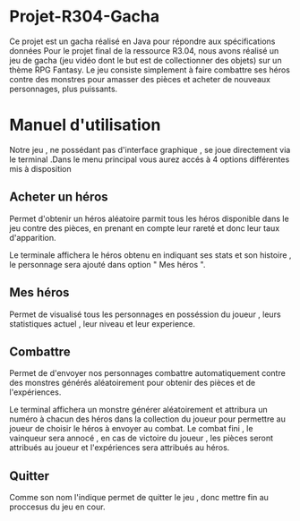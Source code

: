 # Projet-R304-Gacha
Ce projet est un gacha réalisé en Java pour répondre aux spécifications données
Pour le projet final de la ressource R3.04, nous avons réalisé un jeu de gacha (jeu vidéo dont le but est de collectionner des objets) sur un thème RPG Fantasy. Le jeu consiste simplement à faire combattre ses héros contre des monstres pour amasser des pièces et acheter de nouveaux personnages, plus puissants. 

# Manuel d'utilisation

Notre jeu , ne possédant pas d'interface graphique , se joue directement via le terminal .Dans le menu principal vous aurez accés à 4 options différentes mis à disposition 

 ## Acheter un héros
 
Permet d'obtenir un héros aléatoire parmit tous les héros disponible dans le jeu contre des pièces, en prenant en compte leur rareté et donc leur taux d'apparition.

Le terminale affichera le héros obtenu en indiquant ses stats et son histoire , le personnage sera ajouté dans option " Mes héros ". 
 
## Mes héros 

Permet de visualisé tous les personnages en posséssion du joueur , leurs statistiques actuel , leur niveau et leur experience.

## Combattre 

Permet de d'envoyer nos personnages combattre automatiquement contre des monstres générés aléatoirement pour obtenir des pièces et de l'expériences.

Le terminal affichera un monstre générer aléatoirement et attribura un numéro à chacun des héros dans la collection du joueur pour permettre au joueur de choisir le héros à envoyer au combat. 
Le combat fini , le vainqueur sera annocé , en cas de victoire du joueur , les pièces seront attribués au joueur et l'expériences sera attribués au héros. 


## Quitter 

Comme son nom l'indique permet de quitter le jeu , donc mettre fin au proccesus du jeu en cour.



